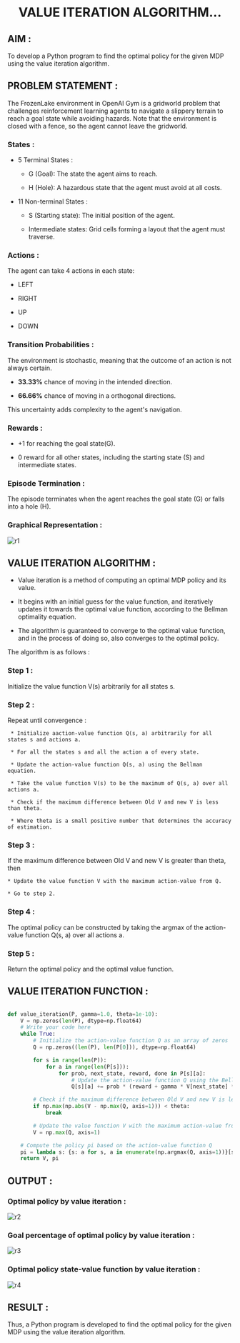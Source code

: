 # <p align="center">VALUE ITERATION ALGORITHM...</p>

## AIM :

To develop a Python program to find the optimal policy for the given MDP using the value iteration algorithm.

## PROBLEM STATEMENT :

The FrozenLake environment in OpenAI Gym is a gridworld problem that challenges reinforcement learning agents to navigate a slippery terrain to reach a goal state while avoiding hazards. Note that the environment is closed with a fence, so the agent cannot leave the gridworld.

### States :

* 5 Terminal States :
  
  * G (Goal): The state the agent aims to reach.
    
  * H (Hole): A hazardous state that the agent must avoid at all costs.
    
* 11 Non-terminal States :
  
  * S (Starting state): The initial position of the agent.
    
  * Intermediate states: Grid cells forming a layout that the agent must traverse.

### Actions :

The agent can take 4 actions in each state:

* LEFT
  
* RIGHT
  
* UP
  
* DOWN

### Transition Probabilities :

  The environment is stochastic, meaning that the outcome of an action is not always certain.
  
* **33.33%** chance of moving in the intended direction.

* **66.66%** chance of moving in a orthogonal directions.

This uncertainty adds complexity to the agent's navigation.

### Rewards :

* +1 for reaching the goal state(G).
  
* 0 reward for all other states, including the starting state (S) and intermediate states.

### Episode Termination :

The episode terminates when the agent reaches the goal state (G) or falls into a hole (H).

### Graphical Representation :

![r1](https://github.com/Vishwarathinam/rl-value-iteration/assets/95266350/58682636-2cf0-45c4-916d-bfb0c299092e)


## VALUE ITERATION ALGORITHM :

  * Value iteration is a method of computing an optimal MDP policy and its value.
    
  * It begins with an initial guess for the value function, and iteratively updates it towards the optimal value function, according to the Bellman optimality equation.
    
  * The algorithm is guaranteed to converge to the optimal value function, and in the process of doing so, also converges to the optimal policy.

The algorithm is as follows :

### Step 1 :

  Initialize the value function V(s) arbitrarily for all states s.
  
### Step 2 : 

  Repeat until convergence :
  
     * Initialize aaction-value function Q(s, a) arbitrarily for all states s and actions a.
     
     * For all the states s and all the action a of every state.
     
     * Update the action-value function Q(s, a) using the Bellman equation.
     
     * Take the value function V(s) to be the maximum of Q(s, a) over all actions a.
     
     * Check if the maximum difference between Old V and new V is less than theta.
     
     * Where theta is a small positive number that determines the accuracy of estimation.
     
### Step 3 : 

  If the maximum difference between Old V and new V is greater than theta, then 
  
    * Update the value function V with the maximum action-value from Q.
    
    * Go to step 2.
    
### Step 4 :

  The optimal policy can be constructed by taking the argmax of the action-value function Q(s, a) over all actions a.
  
### Step 5 :

  Return the optimal policy and the optimal value function.

## VALUE ITERATION FUNCTION :

```python

def value_iteration(P, gamma=1.0, theta=1e-10):
    V = np.zeros(len(P), dtype=np.float64)
    # Write your code here
    while True:
        # Initialize the action-value function Q as an array of zeros
        Q = np.zeros((len(P), len(P[0])), dtype=np.float64)

        for s in range(len(P)):
            for a in range(len(P[s])):
                for prob, next_state, reward, done in P[s][a]:
                    # Update the action-value function Q using the Bellman equation
                    Q[s][a] += prob * (reward + gamma * V[next_state] * (not done))

        # Check if the maximum difference between Old V and new V is less than theta.
        if np.max(np.abs(V - np.max(Q, axis=1))) < theta:
            break

        # Update the value function V with the maximum action-value from Q
        V = np.max(Q, axis=1)

    # Compute the policy pi based on the action-value function Q
    pi = lambda s: {s: a for s, a in enumerate(np.argmax(Q, axis=1))}[s]
    return V, pi

```

## OUTPUT :

### Optimal policy by value iteration :

![r2](https://github.com/Vishwarathinam/rl-value-iteration/assets/95266350/9bb4809b-507c-416c-9a24-fe3cb6f4bdba)


### Goal percentage of optimal policy by value iteration :

![r3](https://github.com/Vishwarathinam/rl-value-iteration/assets/95266350/13b01e96-e558-4df5-9084-2d466ba1b0d1)


### Optimal policy state-value function by value iteration :

![r4](https://github.com/Vishwarathinam/rl-value-iteration/assets/95266350/436d910e-7e20-4406-b06d-cdd3c29c173f)


## RESULT :

Thus, a Python program is developed to find the optimal policy for the given MDP using the value iteration algorithm.

